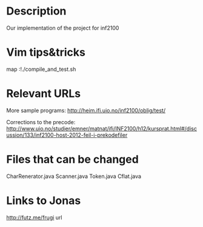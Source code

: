 Description
===========
Our implementation of the project for inf2100


Vim tips&tricks
===============

map <F8> :!./compile_and_test.sh<CR>


Relevant URLs
=============

More sample programs:
http://heim.ifi.uio.no/inf2100/oblig/test/

Corrections to the precode:
http://www.uio.no/studier/emner/matnat/ifi/INF2100/h12/kursprat.html#/discussion/133/inf2100-host-2012-feil-i-prekodefiler


Files that can be changed
=========================

CharRenerator.java
Scanner.java
Token.java
Cflat.java

Links to Jonas
==============

http://futz.me/frugi url
